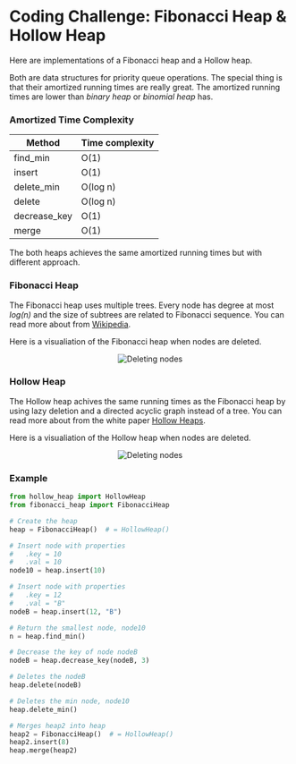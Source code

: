 # Coding Challenge: Fibonacci Heap & Hollow Heap

Here are implementations of a Fibonacci heap and a Hollow heap.

Both are data structures for priority queue operations. The special thing is that their amortized running times are really great. The amortized running times are lower than _binary heap_ or _binomial heap_ has.

### Amortized Time Complexity

| Method       | Time complexity |
| ------------ | --------------- |
| find_min     | O(1)            |
| insert       | O(1)            |
| delete_min   | O(log n)        |
| delete       | O(log n)        |
| decrease_key | O(1)            |
| merge        | O(1)            |

The both heaps achieves the same amortized running times but with different approach.

### Fibonacci Heap

The Fibonacci heap uses multiple trees. Every node has degree at most _log(n)_ and the size of subtrees are related to Fibonacci sequence. You can read more about from [Wikipedia](https://en.wikipedia.org/wiki/Fibonacci_heap).

Here is a visualiation of the Fibonacci heap when nodes are deleted.

<p align="center">
  <img src="https://github.com/Frans-L/Code-Challenge-Hollow-Fibo/blob/master/visualize/fibonacci.gif?raw=true" alt="Deleting nodes"/>
</p>

### Hollow Heap

The Hollow heap achives the same running times as the Fibonacci heap by using lazy deletion and a directed acyclic graph instead of a tree. You can read more about from the white paper [Hollow Heaps](https://arxiv.org/abs/1510.06535).

Here is a visualiation of the Hollow heap when nodes are deleted.

<p align="center">
  <img src="https://github.com/Frans-L/Code-Challenge-Hollow-Fibo/blob/master/visualize/hollow.gif?raw=true" alt="Deleting nodes"/>
</p>

### Example

```python
from hollow_heap import HollowHeap
from fibonacci_heap import FibonacciHeap

# Create the heap
heap = FibonacciHeap()  # = HollowHeap()

# Insert node with properties
#   .key = 10
#   .val = 10
node10 = heap.insert(10)

# Insert node with properties
#   .key = 12
#   .val = "B"
nodeB = heap.insert(12, "B")

# Return the smallest node, node10
n = heap.find_min()

# Decrease the key of node nodeB
nodeB = heap.decrease_key(nodeB, 3)

# Deletes the nodeB
heap.delete(nodeB)

# Deletes the min node, node10
heap.delete_min()

# Merges heap2 into heap
heap2 = FibonacciHeap()  # = HollowHeap()
heap2.insert(8)
heap.merge(heap2)

```
